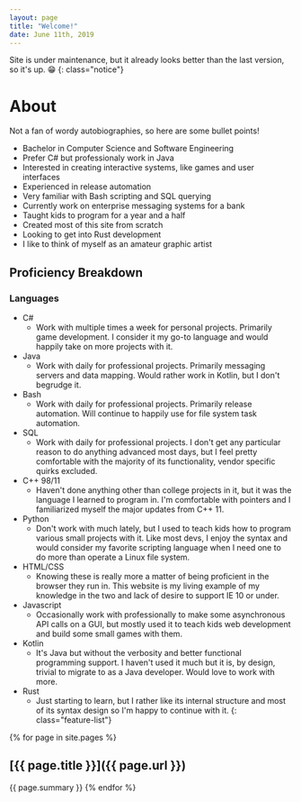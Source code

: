 ```yaml
---
layout: page
title: "Welcome!"
date: June 11th, 2019
---
```


Site is under maintenance, but it already looks better than the last version, so it's up. 😁
{: class="notice"}

# About
Not a fan of wordy autobiographies, so here are some bullet points!
* Bachelor in Computer Science and Software Engineering
* Prefer C# but professionaly work in Java
* Interested in creating interactive systems, like games and user interfaces
* Experienced in release automation
* Very familiar with Bash scripting and SQL querying
* Currently work on enterprise messaging systems for a bank
* Taught kids to program for a year and a half
* Created most of this site from scratch
* Looking to get into Rust development
* I like to think of myself as an amateur graphic artist

## Proficiency Breakdown
### Languages
* C#
  * Work with multiple times a week for personal projects. Primarily game development. I consider it my go-to language and would happily take on more projects with it.
* Java
  * Work with daily for professional projects. Primarily messaging servers and data mapping. Would rather work in Kotlin, but I don't begrudge it.
* Bash
  * Work with daily for professional projects. Primarily release automation. Will continue to happily use for file system task automation.
* SQL
  * Work with daily for professional projects. I don't get any particular reason to do anything advanced most days, but I feel pretty comfortable with the majority of its functionality, vendor specific quirks excluded.
* C++ 98/11
  * Haven't done anything other than college projects in it, but it was the language I learned to program in. I'm comfortable with pointers and I familiarized myself the major updates from C++ 11.
* Python
  * Don't work with much lately, but I used to teach kids how to program various small projects with it. Like most devs, I enjoy the syntax and would consider my favorite scripting language when I need one to do more than operate a Linux file system.
* HTML/CSS
  * Knowing these is really more a matter of being proficient in the browser they run in. This website is my living example of my knowledge in the two and lack of desire to support IE 10 or under.
* Javascript
  * Occasionally work with professionally to make some asynchronous API calls on a GUI, but mostly used it to teach kids web development and build some small games with them.
* Kotlin
  * It's Java but without the verbosity and better functional programming support. I haven't used it much but it is, by design, trivial to migrate to as a Java developer. Would love to work with more.
* Rust
  * Just starting to learn, but I rather like its internal structure and most of its syntax design so I'm happy to continue with it.
{: class="feature-list"}

{% for page in site.pages %}
## [{{ page.title }}]({{ page.url }})
{{ page.summary }}
{% endfor %}